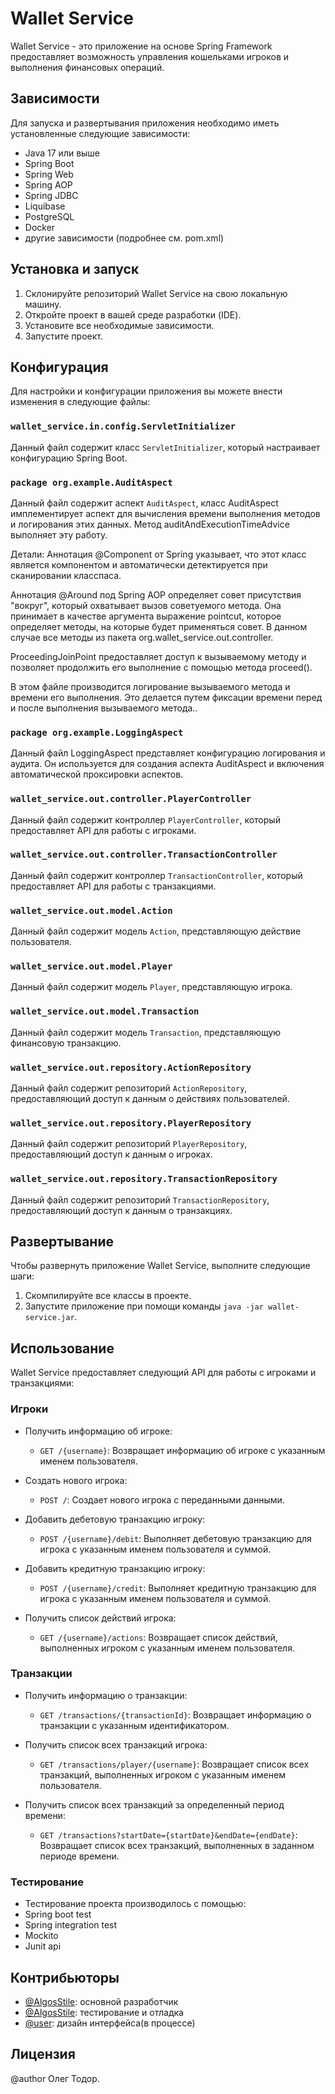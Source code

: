 # Wallet Service

Wallet Service - это приложение на основе Spring Framework 
предоставляет возможность управления кошельками игроков и выполнения 
финансовых операций.

## Зависимости

Для запуска и развертывания приложения необходимо иметь установленные следующие зависимости:

- Java 17 или выше
- Spring Boot
- Spring Web
- Spring AOP
- Spring JDBC
- Liquibase
- PostgreSQL
- Docker
- другие зависимости (подробнее см. pom.xml)


## Установка и запуск

1. Склонируйте репозиторий Wallet Service на свою локальную машину.
2. Откройте проект в вашей среде разработки (IDE).
3. Установите все необходимые зависимости.
4. Запустите проект.

## Конфигурация

Для настройки и конфигурации приложения вы можете внести изменения в следующие файлы:

### `wallet_service.in.config.ServletInitializer`

Данный файл содержит класс `ServletInitializer`, который настраивает конфигурацию Spring Boot.

### `package org.example.AuditAspect`

Данный файл содержит аспект `AuditAspect`, класс AuditAspect имплементирует аспект для вычисления времени выполнения 
методов и логирования этих данных. Метод auditAndExecutionTimeAdvice выполняет эту работу.

Детали:
Аннотация @Component от Spring указывает, что этот класс является компонентом и автоматически детектируется 
при сканировании класспаса.

Аннотация @Around под Spring AOP определяет совет присутствия "вокруг", который охватывает вызов советуемого метода. 
Она принимает в качестве аргумента выражение pointcut, которое определяет методы, на которые будет применяться совет. 
В данном случае все методы из пакета org.wallet_service.out.controller.

ProceedingJoinPoint предоставляет доступ к вызываемому методу и позволяет продолжить его выполнение 
с помощью метода proceed().

В этом файле производится логирование вызываемого метода и времени его выполнения. Это делается путем фиксации 
времени перед и после выполнения вызываемого метода..

### `package org.example.LoggingAspect`

Данный файл LoggingAspect представляет конфигурацию логирования и аудита.
Он используется для создания аспекта AuditAspect и включения автоматической проксировки аспектов.

### `wallet_service.out.controller.PlayerController`

Данный файл содержит контроллер `PlayerController`, который предоставляет API для работы с игроками.

### `wallet_service.out.controller.TransactionController`

Данный файл содержит контроллер `TransactionController`, который предоставляет API для работы с транзакциями.

### `wallet_service.out.model.Action`

Данный файл содержит модель `Action`, представляющую действие пользователя.

### `wallet_service.out.model.Player`

Данный файл содержит модель `Player`, представляющую игрока.

### `wallet_service.out.model.Transaction`

Данный файл содержит модель `Transaction`, представляющую финансовую транзакцию.

### `wallet_service.out.repository.ActionRepository`

Данный файл содержит репозиторий `ActionRepository`, предоставляющий доступ к данным о действиях пользователей.

### `wallet_service.out.repository.PlayerRepository`

Данный файл содержит репозиторий `PlayerRepository`, предоставляющий доступ к данным о игроках.

### `wallet_service.out.repository.TransactionRepository`

Данный файл содержит репозиторий `TransactionRepository`, предоставляющий доступ к данным о транзакциях.


## Развертывание

Чтобы развернуть приложение Wallet Service, выполните следующие шаги:

1. Скомпилируйте все классы в проекте.
2. Запустите приложение при помощи команды `java -jar wallet-service.jar`.

## Использование

Wallet Service предоставляет следующий API для работы с игроками и транзакциями:

### Игроки

- Получить информацию об игроке:
   - `GET /{username}`: Возвращает информацию об игроке с указанным именем пользователя.

- Создать нового игрока:
   - `POST /`: Создает нового игрока с переданными данными.

- Добавить дебетовую транзакцию игроку:
   - `POST /{username}/debit`: Выполняет дебетовую транзакцию для игрока с указанным именем пользователя и суммой.

- Добавить кредитную транзакцию игроку:
   - `POST /{username}/credit`: Выполняет кредитную транзакцию для игрока с указанным именем пользователя и суммой.

- Получить список действий игрока:
   - `GET /{username}/actions`: Возвращает список действий, выполненных игроком с указанным именем пользователя.

### Транзакции

- Получить информацию о транзакции:
  - `GET /transactions/{transactionId}`: Возвращает информацию о транзакции с указанным идентификатором.

- Получить список всех транзакций игрока:
  - `GET /transactions/player/{username}`: Возвращает список всех транзакций, выполненных игроком с указанным именем пользователя.

- Получить список всех транзакций за определенный период времени:
  - `GET /transactions?startDate={startDate}&endDate={endDate}`: Возвращает список всех транзакций, выполненных в заданном периоде времени.

### Тестирование

- Тестирование проекта производилось c помощью:
- Spring boot test
- Spring integration test
- Mockito
- Junit api

## Контрибьюторы

- [@AlgosStile](https://github.com/AlgosStile/AlgosStile): основной разработчик
- [@AlgosStile](https://github.com/AlgosStile/AlgosStile): тестирование и отладка
- [@user](https://github.com/тут_может_быть_ваше_имя): дизайн интерфейса(в процессе)

## Лицензия

@author Олег Тодор.
